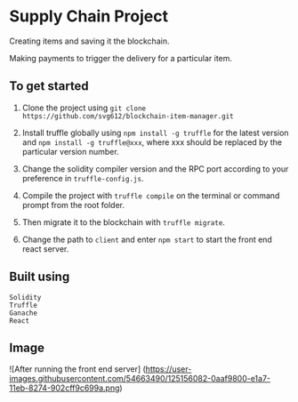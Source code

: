 # Supply Chain Project

Creating items and saving it the blockchain.

Making payments to trigger the delivery for a particular item.



## To get started

1. Clone the project using `git clone https://github.com/svg612/blockchain-item-manager.git`

2. Install truffle globally using `npm install -g truffle` for the latest version and `npm install -g truffle@xxx`, where xxx should be replaced by the particular version number. 

3. Change the solidity compiler version and the RPC port according to your preference in `truffle-config.js`.

4. Compile the project with `truffle compile` on the terminal or command prompt from the root folder. 

5. Then migrate it to the blockchain with `truffle migrate`.

6. Change the path to `client` and enter `npm start` to start the front end react server. 



## Built using

```
Solidity
Truffle
Ganache
React
```

## Image

![After running the front end server]
(https://user-images.githubusercontent.com/54663490/125156082-0aaf9800-e1a7-11eb-8274-902cff9c699a.png)